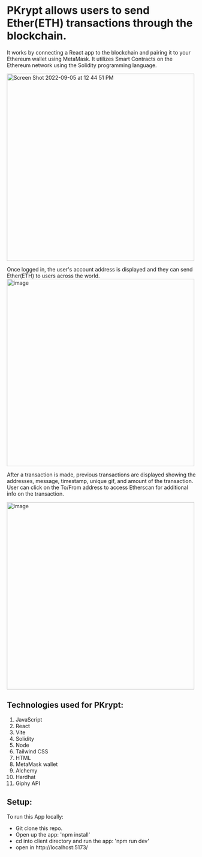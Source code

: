 # PKrypt allows users to send Ether(ETH) transactions through the blockchain.
It works by connecting a React app to the blockchain and pairing it to your Ethereum wallet using MetaMask. It utilizes Smart Contracts on the Ethereum network using the Solidity programming language. 

<img width="500" alt="Screen Shot 2022-09-05 at 12 44 51 PM" src="https://user-images.githubusercontent.com/68308236/188491189-fbf745e6-4b64-441e-a774-916dac650164.png">

Once logged in, the user's account address is displayed and they can send Ether(ETH) to users across the world.
<img width="500" alt="image" src="https://user-images.githubusercontent.com/68308236/188491429-e68ce88b-e930-4bfc-b30d-6e362f296489.png">

After a transaction is made, previous transactions are displayed showing the addresses, message, timestamp, unique gif, and amount of the transaction. User can click on the To/From address to access Etherscan for additional info on the transaction.  

<img width="500" alt="image" src="https://user-images.githubusercontent.com/68308236/188491751-c97df8cf-98bb-4518-bc42-a9e65c5bf019.png">


## Technologies used for PKrypt:
1. JavaScript
2. React
3. Vite
4. Solidity
5. Node
6. Tailwind CSS
7. HTML
8. MetaMask wallet
9. Alchemy
10. Hardhat
11. Giphy API

## Setup:
To run this App locally:

- Git clone this repo.
- Open up the app: 'npm install'
- cd into client directory and run the app: 'npm run dev'
- open in http://localhost:5173/



